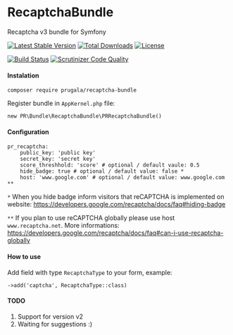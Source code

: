 # RecaptchaBundle
Recaptcha v3 bundle for Symfony

[![Latest Stable Version](https://poser.pugx.org/prugala/recaptcha-bundle/v/stable)](https://packagist.org/packages/prugala/recaptcha-bundle)
[![Total Downloads](https://poser.pugx.org/prugala/recaptcha-bundle/downloads)](https://packagist.org/packages/prugala/recaptcha-bundle)
[![License](https://poser.pugx.org/prugala/recaptcha-bundle/license)](https://github.com/prugala/PRRecaptchaBundle/blob/master/LICENSE)

[![Build Status](https://scrutinizer-ci.com/g/prugala/PRRecaptchaBundle/badges/build.png?b=master)](https://scrutinizer-ci.com/g/prugala/PRRecaptchaBundle/build-status/master)
[![Scrutinizer Code Quality](https://scrutinizer-ci.com/g/prugala/PRRecaptchaBundle/badges/quality-score.png?b=master)](https://scrutinizer-ci.com/g/prugala/PRRecaptchaBundle/?branch=master)

#### Instalation
`composer require prugala/recaptcha-bundle`

Register bundle in `AppKernel.php` file:

```new PR\Bundle\RecaptchaBundle\PRRecaptchaBundle()```

#### Configuration
```
pr_recaptcha:
    public_key: 'public key'
    secret_key: 'secret key'
    score_threshhold: 'score' # optional / default vaule: 0.5
    hide_badge: true # optional / default value: false *
    host: 'www.google.com' # optional / default value: www.google.com **
```
`*` When you hide badge inform visitors that reCAPTCHA is implemented on website:
https://developers.google.com/recaptcha/docs/faq#hiding-badge

`**` If you plan to use reCAPTCHA globally please use host `www.recaptcha.net`. 
More informations:
https://developers.google.com/recaptcha/docs/faq#can-i-use-recaptcha-globally
        
#### How to use
Add field with type `RecaptchaType` to your form, example:

`->add('captcha', RecaptchaType::class)`

#### TODO
1. Support for version v2
2. Waiting for suggestions :)
